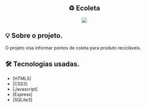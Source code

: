 
<h2 align="center">♻️ Ecoleta</h2>



<p align="center"><img src="https://i.imgur.com/cAgZaPc.png"/></p>


## 💡 Sobre o projeto.

O projeto visa informar pontos de coleta para produto recicláveis.


## 🛠️ Tecnologias usadas.

- [HTML5]
- [CSS3]
- [Javascript]
- [Express]
- [SQLite3]

